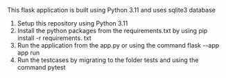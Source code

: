 This flask application is built using Python 3.11 and uses sqlite3 database 

1. Setup this repository using Python 3.11
2. Install the python packages from the requirements.txt by using pip install -r requirements. txt
3. Run the application from the app.py or using the command flask --app app run
4. Run the testcases by migrating to the folder tests and using the command pytest
